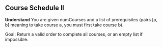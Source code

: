 ## Course Schedule II
**Understand**
You are given numCourses and a list of prerequisites (pairs [a, b] meaning to take course a, you must first take course b).

Goal:
Return a valid order to complete all courses, or an empty list if impossible.

